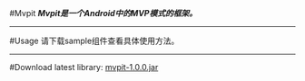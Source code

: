 #Mvpit
***Mvpit是一个Android中的MVP模式的框架。***

_ _ _

#Usage
请下载sample组件查看具体使用方法。

_ _ _

#Download
latest library: [mvpit-1.0.0.jar](https://github.com/SxdsF/Mvpit/blob/master/library/mvpit-1.0.0.jar)
